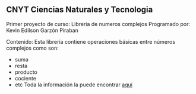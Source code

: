 ## CNYT Ciencias Naturales y Tecnologia
Primer proyecto de curso: Libreria de numeros complejos
Programado por: Kevin Edilson Garzón Piraban

Contenido:
Esta librería contiene operaciones básicas entre números complejos como son:
   * suma
   * resta
   * producto
   * cociente
   * etc
 Toda la información la puede encontrar [aquí](https://github.com/KevinEGP/LibreriaNumerosComplejos/edit/master/README.md)
 
